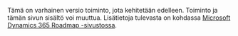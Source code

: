 Tämä on varhainen versio toiminto, jota kehitetään edelleen. Toiminto ja tämän sivun sisältö voi muuttua. Lisätietoja tulevasta on kohdassa [Microsoft Dynamics 365 Roadmap -sivustossa](https://go.microsoft.com/fwlink/?linkid=842139).